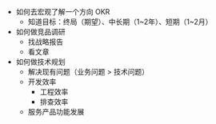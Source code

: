 * 如何去宏观了解一个方向 OKR
	* 知道目标：终局（期望）、中长期（1~2年）、短期（1~2月）
* 如何做竞品调研
	* 找战略报告
	* 看文章
* 如何做技术规划
	* 解决现有问题（业务问题 > 技术问题）
	* 开发效率
		* 工程效率
		* 排查效率
	* 服务产品功能发展